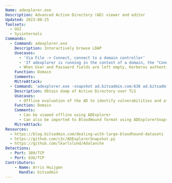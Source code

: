 ```yaml
---
Name: adexplorer.exe
Description: Advanced Active Directory (AD) viewer and editor
Updated: 2023-08-25
Toolsets:
  - GUI
  - Sysinternals
Commands:
  - Command: adexplorer.exe
    Description: Interactively browse LDAP
    Usecases:
      - 'Via File -> Connect, connect to a domain controller'
      - 'If adexplorer is running in the context of a domain, the "Connect to" field can be left empty as it automatically connects to a DC of the current domain'
      - When User and Password fields are left empty, Kerberos authentication is used
    Function: Domain
    Comments:
    MitreAttack:
  - Command: 'adexplorer.exe -snapshot ad.bitsadmin.com:636 ad.bitsadmin.com.dat'
    Description: Obtain dump of Active Directory over TLS
    Usecases:
      - Offline evaluation of the AD to identify vulnerabilities and attack paths
    Function: Domain
    Comments:
      - Can be viewed offline using ADExplorer
      - Can also be imported to BloodHound format using ADExplorerSnapshot.py or to Adalanche (see references)
    MitreAttack:
Resources:
  - https://blog.bitsadmin.com/dealing-with-large-bloodhound-datasets
  - https://github.com/c3c/ADExplorerSnapshot.py
  - https://github.com/lkarlslund/Adalanche
Detections:
  - Port: 389/TCP
  - Port: 636/TCP
Contributors:
    - Name: Arris Huijgen
      Handle: bitsadmin
---
```

